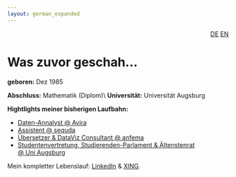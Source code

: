 ```yaml
---
layout: german_expanded
---
```

<div style="text-align: right"><a href="/de/was_zuvor_geschah">DE</a> <a href="/en/previously">EN</a></div>

# Was zuvor geschah...

**geboren:** Dez 1985

**Abschluss:** Mathematik (Diplom)\\
**Universität:** Universität Augsburg

**Hightlights meiner bisherigen Laufbahn:**

* [Daten-Annalyst @&nbsp;Avira](was_zuvor_geschah/avira)
* [Assistent @&nbsp;sequda](was_zuvor_geschah/sequda)
* [Übersetzer & DataViz Consultant @&nbsp;anfema](was_zuvor_geschah/anfema)
* [Studentenvertretung, Studierenden-Parlament & Ältenstenrat  @&nbsp;Uni&nbsp;Augsburg](was_zuvor_geschah/uni-augsburg)


Mein kompletter Lebenslauf: [LinkedIn](https://www.linkedin.com/in/karingehweiler/)
 & [XING](https://www.xing.com/profile/KarinM_Gehweiler/cv).
